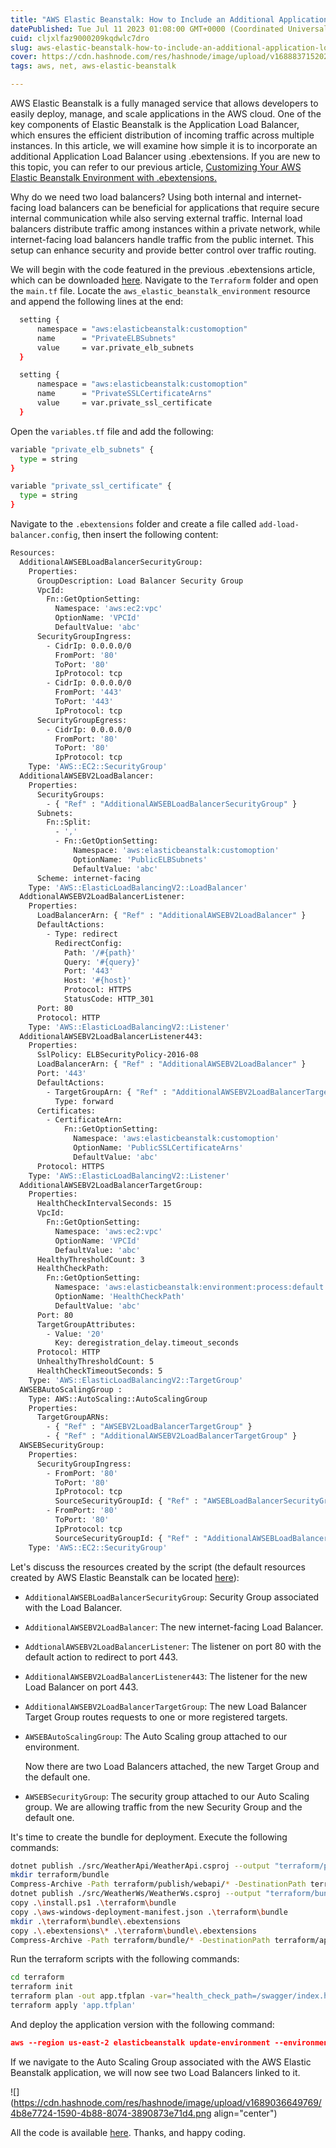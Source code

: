 ```yaml
---
title: "AWS Elastic Beanstalk: How to Include an Additional Application Load Balancer"
datePublished: Tue Jul 11 2023 01:08:00 GMT+0000 (Coordinated Universal Time)
cuid: cljxlfaz9000209kqdwlc7dro
slug: aws-elastic-beanstalk-how-to-include-an-additional-application-load-balancer
cover: https://cdn.hashnode.com/res/hashnode/image/upload/v1688837152029/0f745fc7-0d03-454c-bda1-bc4ae16de8c3.png
tags: aws, net, aws-elastic-beanstalk

---
```


AWS Elastic Beanstalk is a fully managed service that allows developers to easily deploy, manage, and scale applications in the AWS cloud. One of the key components of Elastic Beanstalk is the Application Load Balancer, which ensures the efficient distribution of incoming traffic across multiple instances. In this article, we will examine how simple it is to incorporate an additional Application Load Balancer using .ebextensions. If you are new to this topic, you can refer to our previous article, [Customizing Your AWS Elastic Beanstalk Environment with .ebextensions.](https://blog.raulnq.com/customizing-our-aws-elastic-beanstalk-environment-with-ebextensions)

Why do we need two load balancers? Using both internal and internet-facing load balancers can be beneficial for applications that require secure internal communication while also serving external traffic. Internal load balancers distribute traffic among instances within a private network, while internet-facing load balancers handle traffic from the public internet. This setup can enhance security and provide better control over traffic routing.

We will begin with the code featured in the previous .ebextensions article, which can be downloaded [here](https://github.com/raulnq/aws-beanstalk/tree/ebextensions). Navigate to the `Terraform` folder and open the `main.tf` file. Locate the `aws_elastic_beanstalk_environment` resource and append the following lines at the end:

```bash
  setting {
      namespace = "aws:elasticbeanstalk:customoption"
      name      = "PrivateELBSubnets"
      value     = var.private_elb_subnets
  }

  setting {
      namespace = "aws:elasticbeanstalk:customoption"
      name      = "PrivateSSLCertificateArns"
      value     = var.private_ssl_certificate
  }
```

Open the `variables.tf` file and add the following:

```bash
variable "private_elb_subnets" {
  type = string
}

variable "private_ssl_certificate" {
  type = string
}
```

Navigate to the `.ebextensions` folder and create a file called `add-load-balancer.config`, then insert the following content:

```bash
Resources:
  AdditionalAWSEBLoadBalancerSecurityGroup:
    Properties:
      GroupDescription: Load Balancer Security Group
      VpcId:
        Fn::GetOptionSetting: 
          Namespace: 'aws:ec2:vpc'
          OptionName: 'VPCId'
          DefaultValue: 'abc'
      SecurityGroupIngress:
        - CidrIp: 0.0.0.0/0
          FromPort: '80'
          ToPort: '80'
          IpProtocol: tcp
        - CidrIp: 0.0.0.0/0
          FromPort: '443'
          ToPort: '443'
          IpProtocol: tcp
      SecurityGroupEgress:
        - CidrIp: 0.0.0.0/0
          FromPort: '80'
          ToPort: '80'
          IpProtocol: tcp
    Type: 'AWS::EC2::SecurityGroup'
  AdditionalAWSEBV2LoadBalancer:
    Properties:
      SecurityGroups:
        - { "Ref" : "AdditionalAWSEBLoadBalancerSecurityGroup" }
      Subnets:
        Fn::Split:
          - ','
          - Fn::GetOptionSetting:
              Namespace: 'aws:elasticbeanstalk:customoption'
              OptionName: 'PublicELBSubnets'
              DefaultValue: 'abc'
      Scheme: internet-facing
    Type: 'AWS::ElasticLoadBalancingV2::LoadBalancer'
  AddtionalAWSEBV2LoadBalancerListener:
    Properties:
      LoadBalancerArn: { "Ref" : "AdditionalAWSEBV2LoadBalancer" }
      DefaultActions:
        - Type: redirect
          RedirectConfig:
            Path: '/#{path}'
            Query: '#{query}'
            Port: '443'
            Host: '#{host}'
            Protocol: HTTPS
            StatusCode: HTTP_301
      Port: 80
      Protocol: HTTP
    Type: 'AWS::ElasticLoadBalancingV2::Listener'
  AdditionalAWSEBV2LoadBalancerListener443:
    Properties:
      SslPolicy: ELBSecurityPolicy-2016-08
      LoadBalancerArn: { "Ref" : "AdditionalAWSEBV2LoadBalancer" }
      Port: '443'
      DefaultActions:
        - TargetGroupArn: { "Ref" : "AdditionalAWSEBV2LoadBalancerTargetGroup" }
          Type: forward
      Certificates:
        - CertificateArn:
            Fn::GetOptionSetting: 
              Namespace: 'aws:elasticbeanstalk:customoption'
              OptionName: 'PublicSSLCertificateArns'
              DefaultValue: 'abc'
      Protocol: HTTPS
    Type: 'AWS::ElasticLoadBalancingV2::Listener'
  AdditionalAWSEBV2LoadBalancerTargetGroup:
    Properties:
      HealthCheckIntervalSeconds: 15
      VpcId:
        Fn::GetOptionSetting: 
          Namespace: 'aws:ec2:vpc'
          OptionName: 'VPCId'
          DefaultValue: 'abc'
      HealthyThresholdCount: 3
      HealthCheckPath: 
        Fn::GetOptionSetting:
          Namespace: 'aws:elasticbeanstalk:environment:process:default'
          OptionName: 'HealthCheckPath'
          DefaultValue: 'abc'
      Port: 80
      TargetGroupAttributes:
        - Value: '20'
          Key: deregistration_delay.timeout_seconds
      Protocol: HTTP
      UnhealthyThresholdCount: 5
      HealthCheckTimeoutSeconds: 5
    Type: 'AWS::ElasticLoadBalancingV2::TargetGroup'
  AWSEBAutoScalingGroup :
    Type: AWS::AutoScaling::AutoScalingGroup
    Properties:
      TargetGroupARNs:
        - { "Ref" : "AWSEBV2LoadBalancerTargetGroup" }
        - { "Ref" : "AdditionalAWSEBV2LoadBalancerTargetGroup" }
  AWSEBSecurityGroup:
    Properties:
      SecurityGroupIngress:
        - FromPort: '80'
          ToPort: '80'
          IpProtocol: tcp
          SourceSecurityGroupId: { "Ref" : "AWSEBLoadBalancerSecurityGroup" }
        - FromPort: '80'
          ToPort: '80'
          IpProtocol: tcp
          SourceSecurityGroupId: { "Ref" : "AdditionalAWSEBLoadBalancerSecurityGroup" }
    Type: 'AWS::EC2::SecurityGroup'
```

Let's discuss the resources created by the script (the default resources created by AWS Elastic Beanstalk can be located [here](https://docs.aws.amazon.com/elasticbeanstalk/latest/dg/customize-containers-format-resources-eb.html)):

* `AdditionalAWSEBLoadBalancerSecurityGroup`: Security Group associated with the Load Balancer.
    
* `AdditionalAWSEBV2LoadBalancer`: The new internet-facing Load Balancer.
    
* `AddtionalAWSEBV2LoadBalancerListener`: The listener on port 80 with the default action to redirect to port 443.
    
* `AdditionalAWSEBV2LoadBalancerListener443`: The listener for the new Load Balancer on port 443.
    
* `AdditionalAWSEBV2LoadBalancerTargetGroup`: The new Load Balancer Target Group routes requests to one or more registered targets.
    
* `AWSEBAutoScalingGroup`: The Auto Scaling group attached to our environment.
    
    Now there are two Load Balancers attached, the new Target Group and the default one.
    
* `AWSEBSecurityGroup`: The security group attached to our Auto Scaling group. We are allowing traffic from the new Security Group and the default one.
    

It's time to create the bundle for deployment. Execute the following commands:

```bash
dotnet publish ./src/WeatherApi/WeatherApi.csproj --output "terraform/publish/webapi" --configuration "Release" --framework "net6.0" /p:GenerateRuntimeConfigurationFiles=true --runtime win-x64 --no-self-contained
mkdir terraform/bundle
Compress-Archive -Path terraform/publish/webapi/* -DestinationPath terraform/bundle/site.zip
dotnet publish ./src/WeatherWs/WeatherWs.csproj --output "terraform/bundle/ws" --configuration "Release" --framework "net6.0" /p:GenerateRuntimeConfigurationFiles=true --runtime win-x64 --no-self-contained
copy .\install.ps1 .\terraform\bundle
copy .\aws-windows-deployment-manifest.json .\terraform\bundle
mkdir .\terraform\bundle\.ebextensions
copy .\.ebextensions\* .\terraform\bundle\.ebextensions
Compress-Archive -Path terraform/bundle/* -DestinationPath terraform/app.zip
```

Run the terraform scripts with the following commands:

```bash
cd terraform
terraform init
terraform plan -out app.tfplan -var="health_check_path=/swagger/index.html" -var="bucket=app-tf-001" -var="keypair=<MY_KEY_PAIR>" -var="instance_type=t2.medium" -var="application=app-tf-001" -var="vpc_id=<MY_VPC>" -var="ec2_subnets=<MY_SUBNETS>" -var="elb_subnets=<MY_SUBNETS>" -var="platform=64bit Windows Server 2019 v2.11.3 running IIS 10.0" -var ssl_certificate="<MY_SSL_CERTIFICATE>" -var="public_elb_subnets=<MY_SUBNETS>" -var public_ssl_certificate="<MY_SSL_CERTIFICATE>"
terraform apply 'app.tfplan'
```

And deploy the application version with the following command:

```json
aws --region us-east-2 elasticbeanstalk update-environment --environment-name <OUTPUT_ENV_NAME> --version-label <OUTPUT_APP_VERSION>
```

If we navigate to the Auto Scaling Group associated with the AWS Elastic Beanstalk application, we will now see two Load Balancers linked to it.

![](https://cdn.hashnode.com/res/hashnode/image/upload/v1689036649769/4b8e7724-1590-4b88-8074-3890873e71d4.png align="center")

All the code is available [here](https://github.com/raulnq/aws-beanstalk/tree/additional-load-balancer). Thanks, and happy coding.